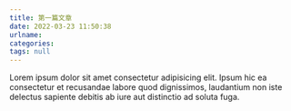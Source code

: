 ```yaml
---
title: 第一篇文章
date: 2022-03-23 11:50:38
urlname:
categories:
tags: null
---
```


Lorem ipsum dolor sit amet consectetur adipisicing elit. Ipsum hic ea consectetur et recusandae labore quod dignissimos, laudantium non iste delectus sapiente debitis ab iure aut distinctio ad soluta fuga.

<!-- more -->